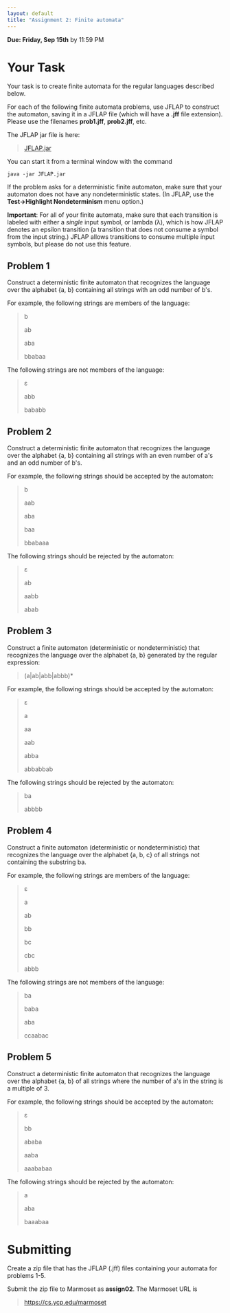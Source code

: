 ```yaml
---
layout: default
title: "Assignment 2: Finite automata"
---
```


**Due: Friday, Sep 15th** by 11:59 PM

Your Task
=========

Your task is to create finite automata for the regular languages described below.

For each of the following finite automata problems, use JFLAP to construct the automaton, saving it in a JFLAP file (which will have a **.jff** file extension). Please use the filenames **prob1.jff**, **prob2.jff**, etc.

The JFLAP jar file is here:

> [JFLAP.jar](../resources/JFLAP.jar)

You can start it from a terminal window with the command

    java -jar JFLAP.jar

If the problem asks for a deterministic finite automaton, make sure that your automaton does not have any nondeterministic states. (In JFLAP, use the **Test&rarr;Highlight Nondeterminism** menu option.)

**Important**: For all of your finite automata, make sure that each transition is labeled with either a *single* input symbol, or lambda (λ), which is how JFLAP denotes an epsilon transition (a transition that does not consume a symbol from the input string.) JFLAP allows transitions to consume multiple input symbols, but please do not use this feature.

Problem 1
---------

Construct a deterministic finite automaton that recognizes the language over the alphabet {a, b} containing all strings with an odd number of b's.

For example, the following strings are members of the language:

> b
>
> ab
>
> aba
>
> bbabaa

The following strings are not members of the language:

> ε
>
> abb
>
> bababb

Problem 2
---------

Construct a deterministic finite automaton that recognizes the language over the alphabet {a, b} containing all strings with an even number of a's and an odd number of b's.

For example, the following strings should be accepted by the automaton:

> b
>
> aab
>
> aba
>
> baa
>
> bbabaaa

The following strings should be rejected by the automaton:

> ε
>
> ab
>
> aabb
>
> abab

Problem 3
---------

Construct a finite automaton (deterministic or nondeterministic) that recognizes the language over the alphabet {a, b} generated by the regular expression:

> (a\|ab\|abb\|abbb)\*

For example, the following strings should be accepted by the automaton:

> ε
>
> a
>
> aa
>
> aab
>
> abba
>
> abbabbab

The following strings should be rejected by the automaton:

> ba
>
> abbbb

Problem 4
---------

Construct a finite automaton (deterministic or nondeterministic) that recognizes the language over the alphabet {a, b, c} of all strings not containing the substring ba.

For example, the following strings are members of the language:

> ε
>
> a
>
> ab
>
> bb
>
> bc
>
> cbc
>
> abbb

The following strings are not members of the language:

> ba
>
> baba
>
> aba
>
> ccaabac

Problem 5
---------

Construct a deterministic finite automaton that recognizes the language over the alphabet {a, b} of all strings where the number of a's in the string is a multiple of 3.

For example, the following strings should be accepted by the automaton:

> ε
>
> bb
>
> ababa
>
> aaba
>
> aaababaa

The following strings should be rejected by the automaton:

> a
>
> aba
>
> baaabaa

Submitting
==========

Create a zip file that has the JFLAP (.jff) files containing your automata for problems 1-5.

Submit the zip file to Marmoset as **assign02**. The Marmoset URL is

> <https://cs.ycp.edu/marmoset>
